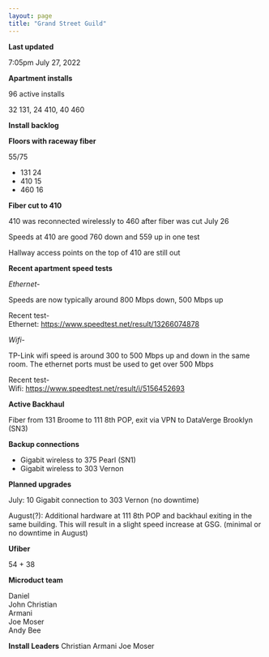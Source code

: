 ```yaml
---
layout: page
title: "Grand Street Guild"
---
```

**Last updated**

7:05pm July 27, 2022

**Apartment installs**

96 active installs

32 131,
24 410,
40 460

**Install backlog**

**Floors with raceway fiber**

55/75

- 131 24
- 410 15
- 460 16

**Fiber cut to 410**

410 was reconnected wirelessly to 460 after fiber was cut July 26

Speeds at 410 are good 760 down and 559 up in one test

Hallway access points on the top of 410 are still out

**Recent apartment speed tests**

*Ethernet-*

Speeds are now typically around 800 Mbps down, 500 Mbps up  

Recent test-  
Ethernet: https://www.speedtest.net/result/13266074878

*Wifi-*

TP-Link wifi speed is around 300 to 500 Mbps up and down in the same room. The ethernet ports must be used to get over 500 Mbps  

Recent test-  
Wifi: https://www.speedtest.net/result/i/5156452693

**Active Backhaul**

Fiber from 131 Broome to 111 8th POP, exit via VPN to DataVerge Brooklyn (SN3)

**Backup connections**

- Gigabit wireless to 375 Pearl (SN1)
- Gigabit wireless to 303 Vernon

**Planned upgrades**

July: 10 Gigabit connection to 303 Vernon (no downtime)

August(?): Additional hardware at 111 8th POP and backhaul exiting in the same building. This will result in a slight speed increase at GSG. (minimal or no downtime in August)

**Ufiber**

54 + 38

**Microduct team**

Daniel  
John
Christian  
Armani  
Joe Moser  
Andy Bee  

**Install Leaders**
Christian
Armani
Joe Moser


